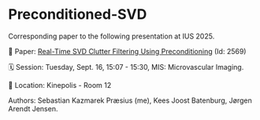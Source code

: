 # Preconditioned-SVD
Corresponding paper to the following presentation at IUS 2025.

📄 Paper: [Real-Time SVD Clutter Filtering Using Preconditioning](https://github.com/sebftw/Preconditioned-SVD/blob/main/paper.pdf) (Id: 2569) 

🗓️ Session: Tuesday, Sept. 16, 15:07 - 15:30, MIS: Microvascular Imaging.

📍 Location: Kinepolis - Room 12

Authors: Sebastian Kazmarek Præsius (me), Kees Joost Batenburg, Jørgen Arendt Jensen.
